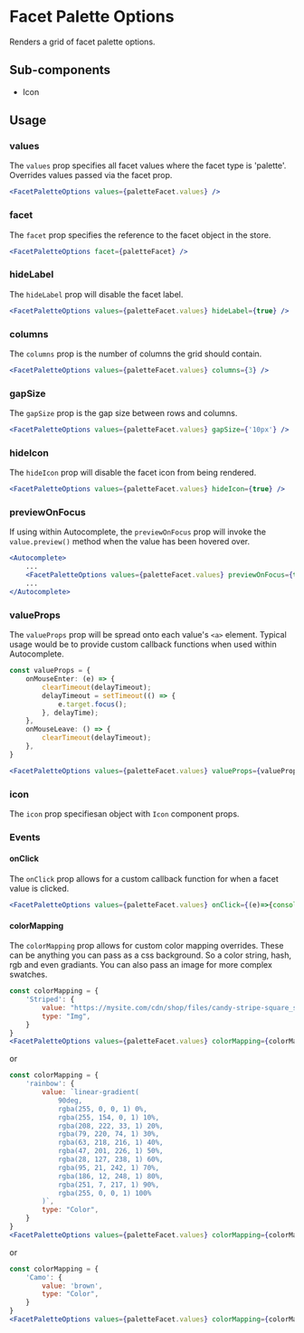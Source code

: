 # Facet Palette Options

Renders a grid of facet palette options. 

## Sub-components
- Icon

## Usage

### values
The `values` prop specifies all facet values where the facet type is 'palette'. Overrides values passed via the facet prop. 

```jsx
<FacetPaletteOptions values={paletteFacet.values} />
```

### facet
The `facet` prop specifies the reference to the facet object in the store.

```jsx
<FacetPaletteOptions facet={paletteFacet} />
```

### hideLabel
The `hideLabel` prop will disable the facet label.

```jsx
<FacetPaletteOptions values={paletteFacet.values} hideLabel={true} />
```

### columns
The `columns` prop is the number of columns the grid should contain.

```jsx
<FacetPaletteOptions values={paletteFacet.values} columns={3} />
```

### gapSize
The `gapSize` prop is the gap size between rows and columns.

```jsx
<FacetPaletteOptions values={paletteFacet.values} gapSize={'10px'} />
```

### hideIcon
The `hideIcon` prop will disable the facet icon from being rendered.

```jsx
<FacetPaletteOptions values={paletteFacet.values} hideIcon={true} />
```

### previewOnFocus
If using within Autocomplete, the `previewOnFocus` prop will invoke the `value.preview()` method when the value has been hovered over.

```jsx
<Autocomplete>
	...
	<FacetPaletteOptions values={paletteFacet.values} previewOnFocus={true} />
	...
</Autocomplete>
```

### valueProps
The `valueProps` prop will be spread onto each value's `<a>` element. Typical usage would be to provide custom callback functions when used within Autocomplete.

```typescript
const valueProps = {
	onMouseEnter: (e) => {
		clearTimeout(delayTimeout);
		delayTimeout = setTimeout(() => {
			e.target.focus();
		}, delayTime);
	},
	onMouseLeave: () => {
		clearTimeout(delayTimeout);
	},
}
```

```jsx
<FacetPaletteOptions values={paletteFacet.values} valueProps={valueProps} />
```

### icon
The `icon` prop specifiesan object with `Icon` component props. 

### Events

#### onClick
The `onClick` prop allows for a custom callback function for when a facet value is clicked.

```jsx
<FacetPaletteOptions values={paletteFacet.values} onClick={(e)=>{console.log(e)}} />
```


#### colorMapping
The `colorMapping` prop allows for custom color mapping overrides. These can be anything you can pass as a css background. So a color string, hash, rgb and even gradiants. You can also pass an image for more complex swatches. 

```jsx
const colorMapping = {
	'Striped': {
		value: "https://mysite.com/cdn/shop/files/candy-stripe-square_small.jpg",
		type: "Img",
	}
}
<FacetPaletteOptions values={paletteFacet.values} colorMapping={colorMapping} />
```
or 
```jsx
const colorMapping = {
	'rainbow': {
		value: `linear-gradient(
			90deg,
			rgba(255, 0, 0, 1) 0%,
			rgba(255, 154, 0, 1) 10%,
			rgba(208, 222, 33, 1) 20%,
			rgba(79, 220, 74, 1) 30%,
			rgba(63, 218, 216, 1) 40%,
			rgba(47, 201, 226, 1) 50%,
			rgba(28, 127, 238, 1) 60%,
			rgba(95, 21, 242, 1) 70%,
			rgba(186, 12, 248, 1) 80%,
			rgba(251, 7, 217, 1) 90%,
			rgba(255, 0, 0, 1) 100%
		)`,
		type: "Color",
	}
}
<FacetPaletteOptions values={paletteFacet.values} colorMapping={colorMapping} />
```
or 
```jsx
const colorMapping = {
	'Camo': {
		value: 'brown',
		type: "Color",
	}
}
<FacetPaletteOptions values={paletteFacet.values} colorMapping={colorMapping} />
```

